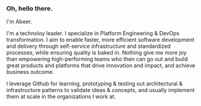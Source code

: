 ### Oh, hello there.
I'm Abeer. 

I'm a technoloy leader. I specialize in Platform Engineering & DevOps transformation. I aim to enable faster, more efficient software development and delivery through self-service infrastructure and standardized processes, while ensuring quality is baked in. Nothing give me more joy than empowering high-performing teams who then can go out and build great products and platforms that drive innovation and impact, and achieve business outcome. 

I leverage Github for learning, prototyping & testing out architectural & infrastructure patterns to validate ideas & concepts, and usually implement them at scale in the organizations I work at.
